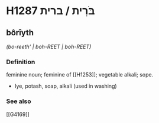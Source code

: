 # H1287 בֹּרִית / ברית

## bôrîyth

_(bo-reeth' | boh-REET | boh-REET)_

### Definition

feminine noun; feminine of [[H1253]]; vegetable alkali; sope.

- lye, potash, soap, alkali (used in washing)
### See also

[[G4169]]

